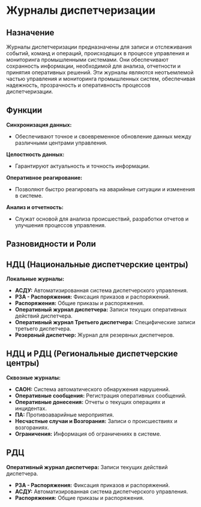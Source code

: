 # Журналы диспетчеризации

## Назначение
Журналы диспетчеризации предназначены для записи и отслеживания событий, команд и операций, происходящих в процессе управления и мониторинга промышленными системами. Они обеспечивают сохранность информации, необходимой для анализа, отчетности и принятия оперативных решений. Эти журналы являются неотъемлемой частью управления и мониторинга промышленных систем, обеспечивая надежность, прозрачность и оперативность процессов диспетчеризации.

## Функции
<b>Синхронизация данных:</b>
- Обеспечивают точное и своевременное обновление данных между различными центрами управления.

<b>Целостность данных:</b>
- Гарантируют актуальность и точность информации.

<b>Оперативное реагирование:</b>
- Позволяют быстро реагировать на аварийные ситуации и изменения в системе.

<b>Анализ и отчетность:</b>
- Служат основой для анализа происшествий, разработки отчетов и улучшения процессов управления.

## Разновидности и Роли
## НДЦ (Национальные диспетчерские центры)
<b>Локальные журналы:</b>
   - <b>АСДУ:</b>  Автоматизированная система диспетчерского управления.
   - <b>РЗА - Распоряжения:</b>  Фиксация приказов и распоряжений.
   - <b>Распоряжения:</b>  Общие приказы и распоряжения.
   - <b>Оперативный журнал диспетчера:</b>  Записи текущих оперативных действий диспетчера.
   - <b>Оперативный журнал Третьего диспетчера:</b>  Специфические записи третьего диспетчера.
   - <b>Резервный диспетчер:</b>  Журнал для резервных диспетчеров.

## НДЦ и РДЦ (Региональные диспетчерские центры)
<b>Сквозные журналы:</b>
   - <b>САОН:</b>  Система автоматического обнаружения нарушений.
   - <b>Оперативные сообщения:</b>  Регистрация оперативных сообщений.
   - <b>Оперативные донесения:</b>  Отчеты о текущих операциях и инцидентах.
   - <b>ПА:</b>  Противоаварийные мероприятия.
   - <b>Несчастные случаи и Возгорания:</b>  Записи о происшествиях и возгораниях.
   - <b>Ограничения:</b>  Информация об ограничениях в системе.

## РДЦ
<b>Оперативный журнал диспетчера:</b>  Записи текущих действий диспетчера.
   - <b>РЗА - Распоряжения:</b>  Фиксация приказов и распоряжений.
   - <b>АСДУ:</b>  Автоматизированная система диспетчерского управления.
   - <b>Распоряжения:</b>  Общие приказы и распоряжения.
